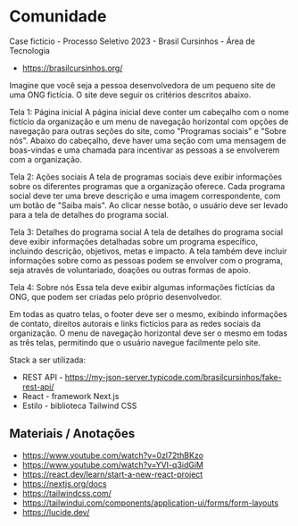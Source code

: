 # Comunidade

Case fictício - Processo Seletivo 2023 - Brasil Cursinhos - Área de Tecnologia

- https://brasilcursinhos.org/

Imagine que você seja a pessoa desenvolvedora de um pequeno site de uma ONG fictícia. O site deve seguir os critérios descritos abaixo.

Tela 1: Página inicial
A página inicial deve conter um cabeçalho com o nome fictício da organização e um menu de navegação horizontal com opções de navegação para outras seções do site, como "Programas sociais" e "Sobre nós". Abaixo do cabeçalho, deve haver uma seção com uma mensagem de boas-vindas e uma chamada para incentivar as pessoas a se envolverem com a organização.

Tela 2: Ações sociais
A tela de programas sociais deve exibir informações sobre os diferentes programas que a organização oferece. Cada programa social deve ter uma breve descrição e uma imagem correspondente, com um botão de "Saiba mais". Ao clicar nesse botão, o usuário deve ser levado para a tela de detalhes do programa social.

Tela 3: Detalhes do programa social
A tela de detalhes do programa social deve exibir informações detalhadas sobre um programa específico, incluindo descrição, objetivos, metas e impacto. A tela também deve incluir informações sobre como as pessoas podem se envolver com o programa, seja através de voluntariado, doações ou outras formas de apoio.

Tela 4: Sobre nós
Essa tela deve exibir algumas informações fictícias da ONG, que podem ser criadas pelo próprio desenvolvedor.

Em todas as quatro telas, o footer deve ser o mesmo, exibindo informações de contato, direitos autorais e links fictícios para as redes sociais da organização.  O menu de navegação horizontal deve ser o mesmo em todas as três telas, permitindo que o usuário navegue facilmente pelo site.

Stack a ser utilizada:
- REST API - https://my-json-server.typicode.com/brasilcursinhos/fake-rest-api/
- React - framework Next.js
- Estilo - biblioteca Tailwind CSS

## Materiais / Anotações
- https://www.youtube.com/watch?v=0zl72thBKzo
- https://www.youtube.com/watch?v=YVI-q3idGiM
- https://react.dev/learn/start-a-new-react-project
- https://nextjs.org/docs
- https://tailwindcss.com/
- https://tailwindui.com/components/application-ui/forms/form-layouts
- https://lucide.dev/
